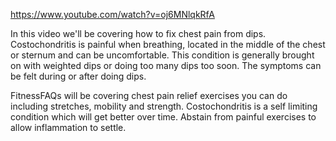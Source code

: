 https://www.youtube.com/watch?v=oj6MNlqkRfA  

In this video we'll be covering how to fix chest pain from dips. Costochondritis is painful when breathing, located in the middle of the chest or sternum and can be uncomfortable. This condition is generally brought on with weighted dips or doing too many dips too soon. The symptoms can be felt during or after doing dips. 

FitnessFAQs will be covering chest pain relief exercises you can do including stretches, mobility and strength. Costochondritis is a self limiting condition which will get better over time. Abstain from painful exercises to allow inflammation to settle.  


